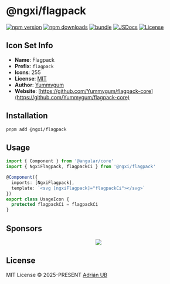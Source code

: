 # @ngxi/flagpack

[![npm version][npm-version-src]][npm-version-href]
[![npm downloads][npm-downloads-src]][npm-downloads-href]
[![bundle][bundle-src]][bundle-href]
[![JSDocs][jsdocs-src]][jsdocs-href]
[![License][license-src]][license-href]

## Icon Set Info

- **Name**: Flagpack
- **Prefix**: `flagpack`
- **Icons**: 255
- **License**: [MIT](https://github.com/Yummygum/flagpack-core/blob/main/LICENSE)
- **Author**: [Yummygum](https://github.com/Yummygum/flagpack-core)
- **Website**: [https://github.com/Yummygum/flagpack-core](https://github.com/Yummygum/flagpack-core)

## Installation

```sh
pnpm add @ngxi/flagpack
```

## Usage

```ts
import { Component } from '@angular/core'
import { NgxiFlagpack, flagpackCi } from '@ngxi/flagpack'

@Component({
  imports: [NgxiFlagpack],
  template: `<svg [ngxiFlagpack]="flagpackCi"></svg>`
})
export class UsageIcon {
  protected flagpackCi = flagpackCi
}
```

## Sponsors

<p align="center">
  <a href="https://cdn.jsdelivr.net/gh/adrian-ub/static/sponsors.svg">
    <img src='https://cdn.jsdelivr.net/gh/adrian-ub/static/sponsors.svg'/>
  </a>
</p>

## License

MIT License © 2025-PRESENT [Adrián UB](https://github.com/adrian-ub)

<!-- Badges -->

[npm-version-src]: https://img.shields.io/npm/v/@ngxi/flagpack?style=flat&colorA=080f12&colorB=1fa669
[npm-version-href]: https://npmjs.com/package/@ngxi/flagpack
[npm-downloads-src]: https://img.shields.io/npm/dm/@ngxi/flagpack?style=flat&colorA=080f12&colorB=1fa669
[npm-downloads-href]: https://npmjs.com/package/@ngxi/flagpack
[bundle-src]: https://img.shields.io/bundlephobia/minzip/@ngxi/flagpack?style=flat&colorA=080f12&colorB=1fa669&label=minzip
[bundle-href]: https://bundlephobia.com/result?p=@ngxi/flagpack
[license-src]: https://img.shields.io/npm/l/@ngxi/flagpack?style=flat&colorA=080f12&colorB=1fa669
[license-href]: https://github.com/adrian-ub/ngxi/blob/main/LICENSE
[jsdocs-src]: https://img.shields.io/badge/jsdocs-reference-080f12?style=flat&colorA=080f12&colorB=1fa669
[jsdocs-href]: https://www.jsdocs.io/package/@ngxi/flagpack

